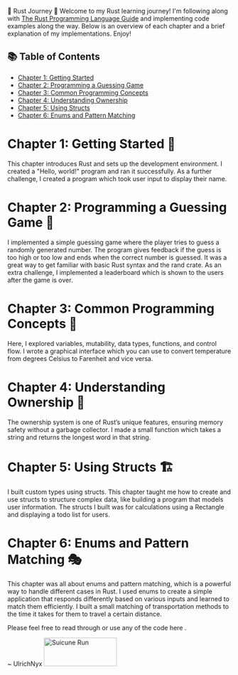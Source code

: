🦀 Rust Journey 🦀
Welcome to my Rust learning journey! I'm following along with [The Rust Programming Language Guide](https://doc.rust-lang.org/book/title-page.html) and implementing code examples along the way. Below is an overview of each chapter and a brief explanation of my implementations. Enjoy!

## 📚 Table of Contents

- [Chapter 1: Getting Started](#chapter-1-getting-started)
- [Chapter 2: Programming a Guessing Game](#chapter-2-programming-a-guessing-game)
- [Chapter 3: Common Programming Concepts](#chapter-3-common-programming-concepts)
- [Chapter 4: Understanding Ownership](#chapter-4-understanding-ownership)
- [Chapter 5: Using Structs](#chapter-5-using-structs)
- [Chapter 6: Enums and Pattern Matching](#chapter-6-enums-and-pattern-matching)

# Chapter 1: Getting Started 🏁

This chapter introduces Rust and sets up the development environment. I created a "Hello, world!" program and ran it successfully. As a further challenge, I created a program which took user input to display their name.

# Chapter 2: Programming a Guessing Game 🎲

I implemented a simple guessing game where the player tries to guess a randomly generated number. The program gives feedback if the guess is too high or too low and ends when the correct number is guessed. It was a great way to get familiar with basic Rust syntax and the rand crate.
As an extra challenge, I implemented a leaderboard which is shown to the users after the game is over.

# Chapter 3: Common Programming Concepts 🧠

Here, I explored variables, mutability, data types, functions, and control flow. I wrote a graphical interface which you can use to convert temperature from degrees Celsius to Farenheit and vice versa.

# Chapter 4: Understanding Ownership 🦀

The ownership system is one of Rust’s unique features, ensuring memory safety without a garbage collector. I made a small function which takes a string and returns the longest word in that string.

# Chapter 5: Using Structs 🏗️

I built custom types using structs. This chapter taught me how to create and use structs to structure complex data, like building a program that models user information. The structs I built was for calculations using a Rectangle and displaying a todo list for users.

# Chapter 6: Enums and Pattern Matching 🎭

This chapter was all about enums and pattern matching, which is a powerful way to handle different cases in Rust. I used enums to create a simple application that responds differently based on various inputs and learned to match them efficiently. I built a small matching of transportation methods to the time it takes for them to travel a certain distance.

Please feel free to read through or use any of the code here .

~ UlrichNyx
<img src="https://64.media.tumblr.com/9e501ee6984a28f60f5dc244606548e0/tumblr_n9rijb2Un21r7tm2fo1_500.gif" width="164" height="64" alt="Suicune Run">
